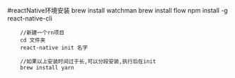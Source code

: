 #reactNative环境安装
		brew install watchman
		brew install flow
		npm install -g react-native-cli
		
		//新建一个rn项目
		cd 文件夹
		react-native init 名字
		
		//如果以上安装时间过于长,可以分段安装,执行后在init
		brew install yarn
